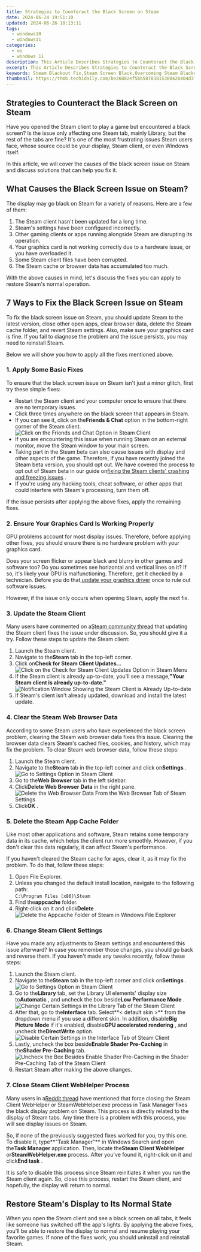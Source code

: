 ```yaml
---
title: Strategies to Counteract the Black Screen on Steam
date: 2024-06-24 19:51:10
updated: 2024-06-26 10:13:11
tags:
  - windows10
  - windows11
categories:
  - os
  - windows 11
description: This Article Describes Strategies to Counteract the Black Screen on Steam
excerpt: This Article Describes Strategies to Counteract the Black Screen on Steam
keywords: Steam Blackout Fix,Steam Screen Black,Overcoming Steam Blackout,Resolve Steam Display Issue,Remedy Steam Blank Screen,Clear Steam Black Error,Steam Screen Resolution
thumbnail: https://thmb.techidaily.com/be26802ef5bb50783815300426404d3fea7e0b5a3f7f648e31ee7c5865304f02.jpg
---
```


## Strategies to Counteract the Black Screen on Steam

 Have you opened the Steam client to play a game but encountered a black screen? Is the issue only affecting one Steam tab, mainly Library, but the rest of the tabs are fine? It's one of the most frustrating issues Steam users face, whose source could be your display, Steam client, or even Windows itself.

 In this article, we will cover the causes of the black screen issue on Steam and discuss solutions that can help you fix it.

## What Causes the Black Screen Issue on Steam?

 The display may go black on Steam for a variety of reasons. Here are a few of them:

1. The Steam client hasn't been updated for a long time.
2. Steam's settings have been configured incorrectly.
3. Other gaming clients or apps running alongside Steam are disrupting its operation.
4. Your graphics card is not working correctly due to a hardware issue, or you have overloaded it.
5. Some Steam client files have been corrupted.
6. The Steam cache or browser data has accumulated too much.

 With the above causes in mind, let's discuss the fixes you can apply to restore Steam's normal operation.

## 7 Ways to Fix the Black Screen Issue on Steam

 To fix the black screen issue on Steam, you should update Steam to the latest version, close other open apps, clear browser data, delete the Steam cache folder, and revert Steam settings. Also, make sure your graphics card is fine. If you fail to diagnose the problem and the issue persists, you may need to reinstall Steam.

Below we will show you how to apply all the fixes mentioned above.

### 1\. Apply Some Basic Fixes

 To ensure that the black screen issue on Steam isn't just a minor glitch, first try these simple fixes:

* Restart the Steam client and your computer once to ensure that there are no temporary issues.
* Click three times anywhere on the black screen that appears in Steam.
* If you can see it, click on the**Friends & Chat** option in the bottom-right corner of the Steam client.  
![Click on the Friends and Chat Option in Steam Client](https://static1.makeuseofimages.com/wordpress/wp-content/uploads/2023/02/1-click-on-the-friends-and-chat-option-in-steam-client.jpg)
* If you are encountering this issue when running Steam on an external monitor, move the Steam window to your main screen.
* Taking part in the Steam beta can also cause issues with display and other aspects of the game. Therefore, if you have recently joined the Steam beta version, you should opt out. We have covered the process to opt out of Steam beta in our guide on[fixing the Steam clients' crashing and freezing issues](https://www.makeuseof.com/steam-client-crashing-troubleshooting/#opt-out-of-the-steam-beta) .
* If you're using any hacking tools, cheat software, or other apps that could interfere with Steam's processing, turn them off.

 If the issue persists after applying the above fixes, apply the remaining fixes.

### 2\. Ensure Your Graphics Card Is Working Properly

 GPU problems account for most display issues. Therefore, before applying other fixes, you should ensure there is no hardware problem with your graphics card.

 Does your screen flicker or appear black and blurry in other games and software too? Do you sometimes see horizontal and vertical lines on it? If so, it's likely your GPU is malfunctioning. Therefore, get it checked by a technician. Before you do that,[update your graphics driver](https://www.makeuseof.com/update-graphics-drivers-in-windows-10/) once to rule out software issues.

 However, if the issue only occurs when opening Steam, apply the next fix.

### 3\. Update the Steam Client

 Many users have commented on a[Steam community thread](https://steamcommunity.com/groups/SteamClientBeta/discussions/3/1629664606996199530/) that updating the Steam client fixes the issue under discussion. So, you should give it a try. Follow these steps to update the Steam client:

1. Launch the Steam client.
2. Navigate to the**Steam** tab in the top-left corner.
3. Click on**Check for Steam Client Updates…**  
![Click on the Check for Steam Client Updates Option in Steam Menu](https://static1.makeuseofimages.com/wordpress/wp-content/uploads/2023/02/2-click-on-the-check-for-steam-client-updates-option-in-steam-menu.jpg)
4. If the Steam client is already up-to-date, you'll see a message,**"Your Steam client is already up-to-date."**  
![Notification Window Showing the Steam Client is Already Up-to-date](https://static1.makeuseofimages.com/wordpress/wp-content/uploads/2023/02/3-notification-window-showing-the-steam-client-is-already-up-to-date.jpg)
5. If Steam's client isn't already updated, download and install the latest update.

### 4\. Clear the Steam Web Browser Data

 According to some Steam users who have experienced the black screen problem, clearing the Steam web browser data fixes this issue. Clearing the browser data clears Steam's cached files, cookies, and history, which may fix the problem. To clear Steam web browser data, follow these steps:

1. Launch the Steam client.
2. Navigate to the**Steam** tab in the top-left corner and click on**Settings** .  
![Go to Settings Option in Steam Client](https://static1.makeuseofimages.com/wordpress/wp-content/uploads/2023/02/4-go-to-settings-option-in-steam-client.jpg)
3. Go to the**Web Browser** tab in the left sidebar.
4. Click**Delete Web Browser** **Data** in the right pane.  
![Delete the Web Browser Data From the Web Browser Tab of Steam Settings](https://static1.makeuseofimages.com/wordpress/wp-content/uploads/2023/02/5-delete-the-web-browser-data-from-the-web-browser-tab-of-steam-settings.jpg)
5. Click**OK** .

### 5\. Delete the Steam App Cache Folder

 Like most other applications and software, Steam retains some temporary data in its cache, which helps the client run more smoothly. However, if you don't clear this data regularly, it can affect Steam's performance.

 If you haven't cleared the Steam cache for ages, clear it, as it may fix the problem. To do that, follow these steps:

1. Open File Explorer.
2. Unless you changed the default install location, navigate to the following path:  
`C:\Program Files (x86)\Steam`
3. Find the**appcache** folder.
4. Right-click on it and click**Delete** .  
![Delete the Appcache Folder of Steam in Windows File Explorer](https://static1.makeuseofimages.com/wordpress/wp-content/uploads/2023/02/6-delete-the-appcache-folder-of-steam-in-windows-file-explorer.jpg)

### 6\. Change Steam Client Settings

 Have you made any adjustments to Steam settings and encountered this issue afterward? In case you remember those changes, you should go back and reverse them. If you haven't made any tweaks recently, follow these steps:

1. Launch the Steam client.
2. Navigate to the**Steam** tab in the top-left corner and click on**Settings** .  
![Go to Settings Option in Steam Client](https://static1.makeuseofimages.com/wordpress/wp-content/uploads/2023/02/7-go-to-settings-option-in-steam-client.jpg)
3. Go to the**Library** tab, set the Library UI elements' display size to**Automatic** , and uncheck the box beside**Low Performance Mode** .  
![Change Certain Settings in the Library Tab of the Steam Client](https://static1.makeuseofimages.com/wordpress/wp-content/uploads/2023/02/8-change-certain-settings-in-the-library-tab-of-the-steam-client.jpg)
4. After that, go to the**Interface** tab. Select**< default skin >** from the dropdown menu if you use a different skin. In addition, disable**Big Picture Mode** if it's enabled, disable**GPU accelerated rendering** , and uncheck the**DirectWrite** option.  
![Disable Certain Settings in the Interface Tab of Steam Client](https://static1.makeuseofimages.com/wordpress/wp-content/uploads/2023/02/9-disable-certain-settings-in-the-interface-tab-of-steam-client.jpg)
5. Lastly, uncheck the box beside**Enable Shader Pre-Caching** in the**Shader Pre-Caching** tab.  
![Uncheck the Box Besides Enable Shader Pre-Caching in the Shader Pre-Caching Tab of the Steam Client](https://static1.makeuseofimages.com/wordpress/wp-content/uploads/2023/02/10-uncheck-the-box-besides-enable-shader-pre-caching-in-the-shader-pre-caching-tab-of-the-steam-client.jpg)
6. Restart Steam after making the above changes.

### 7\. Close Steam Client WebHelper Process

 Many users in a[Reddit thread](https://www.reddit.com/r/Steam/comments/3oyu4m/steam%5Fstore%5Fetc%5Fis%5Fnot%5Floading%5Fblack%5Fscreen/) have mentioned that force closing the Steam Client WebHelper or SteamWebHelper.exe process in Task Manager fixes the black display problem on Steam. This process is directly related to the display of Steam tabs. Any time there is a problem with this process, you will see display issues on Steam.

 So, if none of the previously suggested fixes worked for you, try this one. To disable it, type**"Task Manager"** in Windows Search and open the**Task Manager** application. Then, locate the**Steam Client WebHelper** or**SteamWebHelper.exe** process. After you've found it, right-click on it and click**End task** .

 It is safe to disable this process since Steam reinitiates it when you run the Steam client again. So, close this process, restart the Steam client, and hopefully, the display will return to normal.

## Restore Steam's Display to Its Normal State

 When you open the Steam client and see a black screen on all tabs, it feels like someone has switched off the app's lights. By applying the above fixes, you'll be able to restore the display to normal and resume playing your favorite games. If none of the fixes work, you should uninstall and reinstall Steam.


<ins class="adsbygoogle"
     style="display:block"
     data-ad-format="autorelaxed"
     data-ad-client="ca-pub-7571918770474297"
     data-ad-slot="1223367746"></ins>



<ins class="adsbygoogle"
     style="display:block"
     data-ad-client="ca-pub-7571918770474297"
     data-ad-slot="8358498916"
     data-ad-format="auto"
     data-full-width-responsive="true"></ins>
